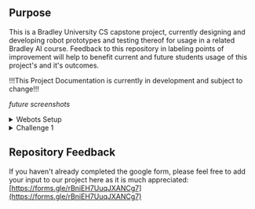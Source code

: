 <!-- Webots Challenges -->

## Purpose
<!-- About The Project -->  
This is a Bradley University CS capstone project, currently designing and developing robot prototypes and testing thereof for usage in a related Bradley AI course. Feedback to this repository in labeling points of improvement will help to benefit current and future students usage of this project's and it's outcomes.

!!!This Project Documentation is currently in development and subject to change!!!

*future screenshots*

<details>
 <summary>Webots Setup</summary>
  <ol>
<!-- -->
<summary>Webots Setup</summary>
<!--Webots Setup -->

Webot's site can be found at [https://cyberbotics.com/](https://cyberbotics.com/) where you will find the installer download on the homepage.

Confirm the correct operating system installer as shown below the download button, using the arrow dropdown menu next to the download button if it does not match your system.

* Run the installer you just downloaded
* On Windows, in the case of an 'Windows protected your PC' warning prompt, click on 'More info' and then confirm to run
* Follow the install wizard dialogues and installations to finish setting up Webots!

<!--Understanding Webots -->

Let's start by opening up the Webots tutorial world: 
* In the file explorer open up the 'world' file from this repository located at "...AI-Robots-Challenges\Webots\worlds\moose_demo.wbt"
* When you open up Webots for the first time, you'll be prompted to choose a theme, continue by selecting 'Start Webots with the selected theme'
* Congrats, you've successfully loaded the world! Here you can get accustomed to the environment and interface
* To rotate the camera, hold left-click while moving your mouse inside the simulation window
* To move the camera, hold right-click while moving your mouse inside the simulation window
  
This 'world' you opened up is one of Webot's open source demo worlds. Here, the robot demonstates simple movement ai that traverses between defined checkpoints. 

Take note of some important features of the interface:
* The left side of the interface contains the hierarchy of nodes (similar to objects)
* The right side contains the built in text editor section where you can edit scripts inside the program
* Above the simulation window, you'll find the main functions for the simulation, tooltip information is displayed when hovered over the different functions
* The 'pause/play' function starts or pauses the current world simulation
* To the left of that, the '|<<' function resets the time of the simulation to 0
* Pausing the simulation before resetting will keep the simulation in a paused state after resetting
 
<!--GitHub Setup-->

 If you are a student or someone that would like to go through the challenges yourself, creating your own clone of the repository can be accomplished as follows:
 * Download and install 'Github Desktop' from [https://desktop.github.com/](https://desktop.github.com/)
 * Go to 'File' -> 'Clone a repository', and the after selecting the URL tab input the URL of this repository, otherwise on the Github webpage of the repository, click the '<> Code' dropdown and select 'Open with Github Desktop'
 * Once cloned, you now have your own version of the project and upload your personal projects to your own Github
 
Now that you have the project files, you may explore the various challenges and worlds provided. The first challenge is located at "...AI-Robots-Challenges\Webots\worlds\FirstChallenge.wbt".

---
 
Provided below are the student challenges, designed to help student's understanding of various AI principle and test code for their robots functionality before transferring to the physical hardware.

 </ol>
</details>




<details>
  <summary>Challenge 1</summary>
  <ol>
 
 
 
 
 ## Make a Box (Optional)
 
 If you want to understand how Webots works, you will need to understand the node system. Nodes are shown in the left window, and nodes work both as objects and as variables. To understand it better, let's make a box.
 
 <img src="Images\Example1.gif" width = "500" >
 
 * Click the Add Node button (+). Inside the Base Nodes dropdown, select solid and click Add
 * When selecting the Solid "solid" object you just added, click and drag the object so that it isn't inside the robot
 * Inside the Solid "solid" object dropdown, double-click on the children node or right-click->Add New to add a node to the solid
 * Inside the Base Nodes dropdown, select the shape node, and click Add
 
 Objects, such as robots and boxes, in Webots are nodes. The children of those nodes are the properties of the parent nodes. Now that we have a solid object, let's specify what kind of shape it is by changing the properties.
 
 * Inside the Shape dropdown, add a node to the Geometry node by double-clicking and select Box under Base Nodes
 * Inside the geometry box, select size, and set the size values to .25m in X, Y, and Z
 * Add a node to the appearance by double-clicking and select appearance under Base Nodes
 * Inside the appearance dropdown, double-click the material and add the material
 * Change the diffuse color to whatever color you like
 
 By making this cube, you should understand the basics of Webots' node system. There is more to making this object physically simulated (adding physics and specifying the bounding object as a box), but this is all you need to know. Now let's reset the simulation so there isn't a random box by pressing the |<< button.

 
 ## Coding the Robot
 
 Let's start coding using the built-in IDE on the right window.
 
 The way Webots programming works is you get a reference to each motor of the robot through code and then you tell that motor what to do. Those motors will continuously do that until given a new command. Webots lets you wait time as a function in the code, so you don't need to constantly tell the motor what you want it to do.
 
 If you look at the code, you can see that I made the functions MoveForward(), MoveBack(), TurnLeft(), and TurnRight() which tell the motors to rotate respectivly. Let's use these functions to write a robot that moves forward. The robot AI starts on line 75.
 
 * On line 77, the robot only waits one step, which isn't enough to move forward. Let's change that to 25 steps by changing the line to
 ```sh
 robot->step(TIME_STEP*25);
 ```
 * To compile the code, first remove the previous build, and press the top right button that looks like a comb (see GIF)
 * After it's completed, hit the gear icon next to it to build your code
 * Once completed, you will be asked if you want to reload or reset, hit reload
   * If you changed something in the world, you will be asked if you want to save, hit discard. If you don't see the popup
   * When the simulation reloads, make sure you are in play mode by pressing the > button on the top. If you are not, then you won't see your robot move
 
 <img src="Images/Example2.gif" width = "500" >
 
 Now that know the basics for coding, try the week 10 bonus point challenge where you move the robot in a forward square then make it go backward landing on the starting placement.
 
 <img src="Images/Challenge1.png" width = "500" >
 
 It you cannot complete the bonus point challenge because it's too confusing or hard, fill out the form and explain why.

 
 ## Task
 
 Once you've completed (or were unable to complete) the first challenge, please fill out this Google form [https://forms.gle/rBniEH7UuqJXANCg7](https://forms.gle/rBniEH7UuqJXANCg7). It will take 5-10 minutes to fill out. 
 
 ---
 
</ol>
</details>






<!--## Project Setup

If you had forked this repository, sync the respotory

* In the top right corner of the GitHub page that was forked, under the green code button hit the sync fork button
* Click Update branch (you may need to refresh the page to see changes)
* Fetch changes from GitHub desktop

Let's open up the Webots world

* In the file explorer open up the file from this GitHub at ...AI-Robots-Challenges\Webots\worlds\SecondChallenge.wbt
-->

<!--## Coding with the camera

Since last challenge, there are more functions, that aren't necessary for this challenge, but could be helpful. DriveForward(angle) and TurnCameraUp()/TurnCameraDown(). The TurnCamera functions are work in progress because the camera can turn inside the robot.

The AI starts on line 101, and I've premade a while loop that prints the RGB of a pixel on the camera. Specifically the bottom middle pixel. This is done by imageGetColor(Image, width, x, y) function. You can see the camera in the top left corner of the simulation window. If you move the middle ball and use the red arrow to drag it toward the robot, the print statement will change.
-->

<!--<img src="Images/Challenge2.png" width = "500" >

* Now try the parallel parking challenge
* Once you complete it, feel free to move Evil Duck onto the top of the track for extra credit.

-->
## Repository Feedback

If you haven't already completed the google form, please feel free to add your input to our project here as it is much appreciated: [https://forms.gle/rBniEH7UuqJXANCg7](https://forms.gle/rBniEH7UuqJXANCg7) 
